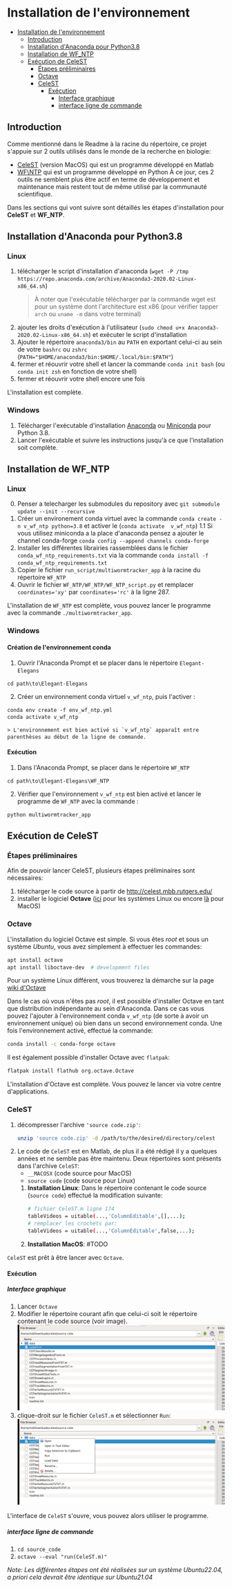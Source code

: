 # Installation de l'environnement

- [Installation de l'environnement](#installation-de-lenvironnement)
  - [Introduction](#introduction)
  - [Installation d'Anaconda pour Python3.8](#installation-danaconda-pour-python38)
  - [Installation de WF_NTP](#installation-de-wf_ntp)
  - [Exécution de CeleST](#exécution-de-celest)
    - [Étapes préliminaires](#étapes-préliminaires)
    - [Octave](#octave)
    - [CeleST](#celest)
      - [Exécution](#exécution)
        - [Interface graphique](#interface-graphique)
        - [interface ligne de commande](#interface-ligne-de-commande)

## Introduction
Comme mentionné dans le Readme à la racine du répertoire, ce projet s'appuie sur 2 outils utilisés dans le monde de la recherche en biologie:
* [CeleST](https://dcs-lcsr.github.io/CeleST/) (version MacOS) qui est un programme développé en Matlab
* [WF\NTP](https://github.com/impact27/WF_NTP) qui est un programme développé en Python
À ce jour, ces 2 outils ne semblent plus être actif en terme de développement et maintenance mais restent tout de même utilisé par la communauté scientifique.

Dans les sections qui vont suivre sont détaillés les étapes d'installation pour **CeleST** et **WF\_NTP**.


## Installation d'Anaconda pour Python3.8

### Linux
1. télécharger le script d'installation d'anaconda (`wget -P /tmp https://repo.anaconda.com/archive/Anaconda3-2020.02-Linux-x86_64.sh`)
   > À noter que l'exécutable télécharger par la commande wget est pour un système dont l'architecture est x86 (pour vérifier tapper `arch` ou `uname -m` dans votre terminal)
2. ajouter les droits d'exécution à l'utilisateur (`sudo chmod u+x Anaconda3-2020.02-Linux-x86_64.sh`) et exécuter le script d'installation
3. Ajouter le répertoire `anaconda3/bin` au `PATH` en exportant celui-ci au sein de votre `bashrc` ou `zshrc` (`PATH="$HOME/anaconda3/bin:$HOME/.local/bin:$PATH"`)
4. fermer et réouvrir votre shell et lancer la commande `conda init bash` (ou `conda init zsh` en fonction de votre shell)
5. fermer et réouvrir votre shell encore une fois

L'installation est complète.

### Windows
1. Télécharger l'exécutable d'installation [Anaconda](https://www.anaconda.com/products/distribution) ou [Miniconda](https://docs.conda.io/en/latest/miniconda.html) pour Python 3.8.
2. Lancer l'exécutable et suivre les instructions jusqu'à ce que l'installation soit complète.

## Installation de WF_NTP

### Linux
0. Penser a telecharger les submodules du repository avec `git submodule update --init --recursive`
1. Créer un environement conda virtuel avec la commande `conda create -n v_wf_ntp python=3.8` et activer le (`conda activate  v_wf_ntp`)
1.1 Si vous utilisez miniconda a la place d'anaconda pensez a ajouter le channel conda-forge `conda config --append channels conda-forge`
2. Installer les différentes librairies rassemblées dans le fichier `conda_wf_ntp_requirements.txt` via la commande `conda install -f conda_wf_ntp_requirements.txt`
3. Copier le fichier `run_script/multiwormtracker_app` à la racine du répertoire `WF_NTP`
4. Ouvrir le fichier `WF_NTP/WF_NTP/WF_NTP_script.py` et  remplacer `coordinates='xy'` par `coordinates='rc'` à la ligne 287.

L'installation de `WF_NTP` est complète, vous pouvez lancer le programme avec la commande `./multiwormtracker_app`.

### Windows

#### Création de l'environnement conda
1. Ouvrir l'Anaconda Prompt et se placer dans le répertoire `Elegant-Elegans`
```
cd path\to\Elegant-Elegans
```
2. Créer un environnement conda virtuel `v_wf_ntp`, puis l'activer :
```
conda env create -f env_wf_ntp.yml
conda activate v_wf_ntp
```
    > L'environnement est bien activé si `v_wf_ntp` apparaît entre parenthèses au début de la ligne de commande.

#### Exécution
1. Dans l'Anaconda Prompt, se placer dans le répertoire `WF_NTP`
```
cd path\to\Elegant-Elegans\WF_NTP
```
2. Vérifier que l'environnement `v_wf_ntp` est bien activé et lancer le programme de `WF_NTP` avec la commande :
```
python multiwormtracker_app
```

## Exécution de CeleST
### Étapes préliminaires
Afin de pouvoir lancer CeleST, plusieurs étapes préliminaires sont nécessaires:
1. télécharger le code source à partir de http://celest.mbb.rutgers.edu/
2. installer le logiciel **Octave** ([ici](https://wiki.octave.org/Octave_for_GNU/Linux) pour les systèmes Linux ou encore [là](https://wiki.octave.org/Octave_for_macOS) pour MacOS)

### Octave
L'installation du logiciel Octave est simple.
Si vous êtes *root* et sous un système *Ubuntu*, vous avez simplement à effectuer les commandes:
```bash
apt install octave
apt install liboctave-dev  # development files
```
Pour un système Linux différent, vous trouverez la démarche sur la page [wiki d'Octave](https://wiki.octave.org/Octave_for_GNU/Linux)

Dans le cas où vous n'êtes pas *root*, il est possible d'installer Octave en tant que distribution indépendante au sein d'Anaconda.
Dans ce cas vous pouvez l'ajouter à l'environnement conda `v_wf_ntp`  (de sorte à avoir un environnement unique) où bien dans un second environnement conda.
Une fois l'environnement activé, effectué la commande:
```bash
conda install -c conda-forge octave
```
Il est également possible d'installer Octave avec `flatpak`:
```bash
flatpak install flathub org.octave.Octave
```

L'installation d'Octave est complète. Vous pouvez le lancer via votre centre d'applications.

### CeleST
1. décompresser l'archive `'source code.zip'`:
   ```bash
   unzip 'source code.zip' -d /path/to/the/desired/directory/celest
   ```
2. Le code de `CeleST` est en Matlab, de plus il a été rédigé il y a quelques années et ne semble pas être maintenu. Deux répertoires sont présents dans l'archive `CeleST`:
   *  `__MACOSX` (code source pour MacOS)
   *  `source code` (code source pour Linux)
   1. **Installation Linux**: Dans le répertoire contenant le code source (`source code`) effectué la modification suivante:
      ```bash
      # fichier CeleST.m ligne 174
      tableVideos = uitable(...,'ColumnEditable',[],...);
      # remplacer les crochets par:
      tableVideos = uitable(...,'ColumnEditable',false,...);
      ```
   2. **Installation MacOS**: #TODO

`CeleST` est prêt à être lancer avec `Octave`.

#### Exécution

##### Interface graphique

1. Lancer `Octave`
2. Modifier le répertoire courant afin que celui-ci soit le répertoire contenant le code source (voir image).
![octave change directory](.assets/octave_change_directory.png)
3. clique-droit sur le fichier `CeleST.m` et sélectionner `Run`:
![CeleST run selection](.assets/CeleST_m_run_selection.png)

L'interface de `CeleST` s'ouvre, vous pouvez alors utiliser le programme.

##### interface ligne de commande

1. `cd source_code`
2. `octave --eval "run(CeleST.m)"`

*Note: Les différentes étapes ont été réalisées sur un système Ubuntu22.04, a priori cela devrait être identique sur Ubuntu21.04*
